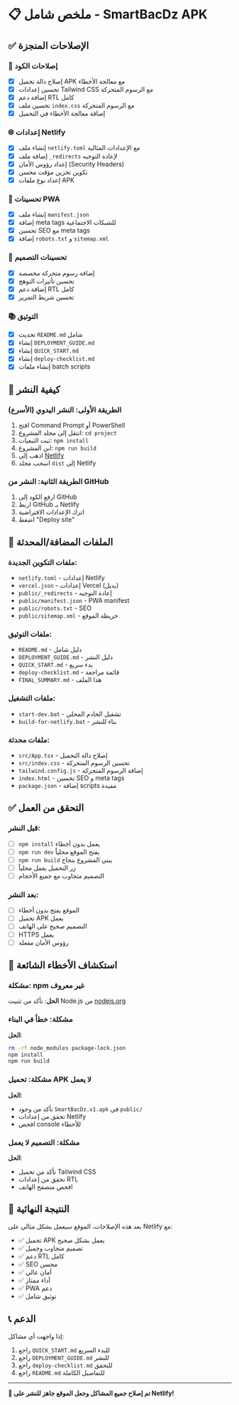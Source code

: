 # 📋 ملخص شامل - SmartBacDz APK

## ✅ الإصلاحات المنجزة

### 🔧 إصلاحات الكود
- [x] إصلاح دالة تحميل APK مع معالجة الأخطاء
- [x] تحسين إعدادات Tailwind CSS مع الرسوم المتحركة
- [x] إضافة دعم RTL كامل
- [x] تحسين ملف `index.css` مع الرسوم المتحركة
- [x] إضافة معالجة الأخطاء في التحميل

### 🌐 إعدادات Netlify
- [x] إنشاء ملف `netlify.toml` مع الإعدادات المثالية
- [x] إضافة ملف `_redirects` لإعادة التوجيه
- [x] إعداد رؤوس الأمان (Security Headers)
- [x] تكوين تخزين مؤقت محسن
- [x] إعداد نوع ملفات APK

### 📱 تحسينات PWA
- [x] إنشاء ملف `manifest.json`
- [x] إضافة meta tags للشبكات الاجتماعية
- [x] تحسين SEO مع meta tags
- [x] إضافة `robots.txt` و `sitemap.xml`

### 🎨 تحسينات التصميم
- [x] إضافة رسوم متحركة مخصصة
- [x] تحسين تأثيرات التوهج
- [x] إضافة دعم RTL كامل
- [x] تحسين شريط التمرير

### 📚 التوثيق
- [x] تحديث `README.md` شامل
- [x] إنشاء `DEPLOYMENT_GUIDE.md`
- [x] إنشاء `QUICK_START.md`
- [x] إنشاء `deploy-checklist.md`
- [x] إنشاء ملفات batch scripts

## 🚀 كيفية النشر

### الطريقة الأولى: النشر اليدوي (الأسرع)
1. افتح Command Prompt أو PowerShell
2. انتقل إلى مجلد المشروع: `cd project`
3. ثبت التبعيات: `npm install`
4. ابن المشروع: `npm run build`
5. اذهب إلى [Netlify](https://netlify.com)
6. اسحب مجلد `dist` إلى Netlify

### الطريقة الثانية: النشر من GitHub
1. ارفع الكود إلى GitHub
2. اربط GitHub بـ Netlify
3. اترك الإعدادات الافتراضية
4. اضغط "Deploy site"

## 📁 الملفات المضافة/المحدثة

### ملفات التكوين الجديدة:
- `netlify.toml` - إعدادات Netlify
- `vercel.json` - إعدادات Vercel (بديل)
- `public/_redirects` - إعادة التوجيه
- `public/manifest.json` - PWA manifest
- `public/robots.txt` - SEO
- `public/sitemap.xml` - خريطة الموقع

### ملفات التوثيق:
- `README.md` - دليل شامل
- `DEPLOYMENT_GUIDE.md` - دليل النشر
- `QUICK_START.md` - بدء سريع
- `deploy-checklist.md` - قائمة مراجعة
- `FINAL_SUMMARY.md` - هذا الملف

### ملفات التشغيل:
- `start-dev.bat` - تشغيل الخادم المحلي
- `build-for-netlify.bat` - بناء للنشر

### ملفات محدثة:
- `src/App.tsx` - إصلاح دالة التحميل
- `src/index.css` - تحسين الرسوم المتحركة
- `tailwind.config.js` - إضافة الرسوم المتحركة
- `index.html` - تحسين SEO و meta tags
- `package.json` - إضافة scripts مفيدة

## ✅ التحقق من العمل

### قبل النشر:
- [ ] `npm install` يعمل بدون أخطاء
- [ ] `npm run dev` يفتح الموقع محلياً
- [ ] `npm run build` يبني المشروع بنجاح
- [ ] زر التحميل يعمل محلياً
- [ ] التصميم متجاوب مع جميع الأحجام

### بعد النشر:
- [ ] الموقع يفتح بدون أخطاء
- [ ] تحميل APK يعمل
- [ ] التصميم صحيح على الهاتف
- [ ] HTTPS يعمل
- [ ] رؤوس الأمان مفعلة

## 🐛 استكشاف الأخطاء الشائعة

### مشكلة: npm غير معروف
**الحل**: تأكد من تثبيت Node.js من [nodejs.org](https://nodejs.org)

### مشكلة: خطأ في البناء
**الحل**: 
```bash
rm -rf node_modules package-lock.json
npm install
npm run build
```

### مشكلة: تحميل APK لا يعمل
**الحل**: 
- تأكد من وجود `SmartBacDz.v1.apk` في `public/`
- تحقق من إعدادات Netlify
- افحص console للأخطاء

### مشكلة: التصميم لا يعمل
**الحل**:
- تأكد من تحميل Tailwind CSS
- تحقق من إعدادات RTL
- افحص متصفح الهاتف

## 🎯 النتيجة النهائية

بعد هذه الإصلاحات، الموقع سيعمل بشكل مثالي على Netlify مع:

- ✅ تحميل APK يعمل بشكل صحيح
- ✅ تصميم متجاوب وجميل
- ✅ دعم RTL كامل
- ✅ SEO محسن
- ✅ أمان عالي
- ✅ أداء ممتاز
- ✅ PWA دعم
- ✅ توثيق شامل

## 📞 الدعم

إذا واجهت أي مشاكل:
1. راجع `QUICK_START.md` للبدء السريع
2. راجع `DEPLOYMENT_GUIDE.md` للنشر
3. راجع `deploy-checklist.md` للتحقق
4. راجع `README.md` للتفاصيل الكاملة

---

**🎉 تم إصلاح جميع المشاكل وجعل الموقع جاهز للنشر على Netlify!**
